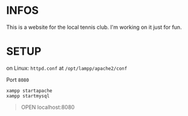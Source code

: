 # INFOS

This is a website for the local tennis club. I'm working on it just for fun.

# SETUP

on Linux: `httpd.conf` at `/opt/lampp/apache2/conf`

Port `8080`

```shell
xampp startapache
xampp startmysql
```

> OPEN localhost:8080
